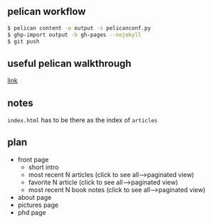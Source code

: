 ## pelican workflow 

```bash
$ pelican content -o output -s pelicanconf.py
$ ghp-import output -b gh-pages --nojekyll
$ git push 
```

## useful pelican walkthrough

[link](https://stackoverflow.com/questions/55363180/how-do-i-choose-a-category-page-to-be-the-home-page-for-a-pelican-site)

## notes

`index.html` has to be there as the index of `articles` 

## plan 

- front page
  - short intro
  - most recent N articles (click to see all-->paginated view)
  - favorite N article (click to see all-->paginated view)
  - most recent N book notes (click to see all-->paginated view)
- about page
- pictures page
- phd page